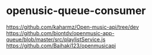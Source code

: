 # openusic-queue-consumer
https://github.com/kaharmz/Open-music-api/tree/dev
https://github.com/biontdv/openmusic-app-queue/blob/master/src/playlistService.js
https://github.com/Baihaki123/openmusicapi
